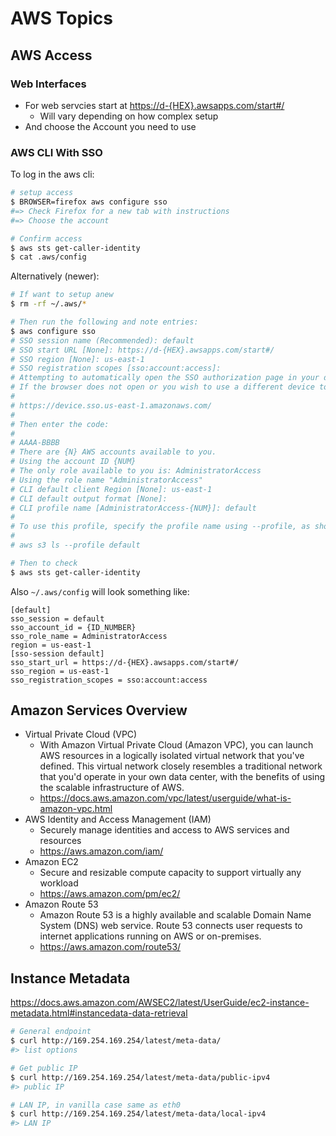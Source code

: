 # AWS Topics

## AWS Access

### Web Interfaces

* For web servcies start at <https://d-{HEX}.awsapps.com/start#/>
    * Will vary depending on how complex setup
* And choose the Account you need to use

### AWS CLI With SSO

To log in the aws cli:

```sh
# setup access
$ BROWSER=firefox aws configure sso
#=> Check Firefox for a new tab with instructions
#=> Choose the account

# Confirm access
$ aws sts get-caller-identity
$ cat .aws/config
```

Alternatively (newer):

```sh
# If want to setup anew
$ rm -rf ~/.aws/*

# Then run the following and note entries:
$ aws configure sso
# SSO session name (Recommended): default
# SSO start URL [None]: https://d-{HEX}.awsapps.com/start#/
# SSO region [None]: us-east-1
# SSO registration scopes [sso:account:access]:
# Attempting to automatically open the SSO authorization page in your default browser.
# If the browser does not open or you wish to use a different device to authorize this request, open the following URL:
#
# https://device.sso.us-east-1.amazonaws.com/
#
# Then enter the code:
#
# AAAA-BBBB
# There are {N} AWS accounts available to you.
# Using the account ID {NUM}
# The only role available to you is: AdministratorAccess
# Using the role name "AdministratorAccess"
# CLI default client Region [None]: us-east-1
# CLI default output format [None]:
# CLI profile name [AdministratorAccess-{NUM}]: default
#
# To use this profile, specify the profile name using --profile, as shown:
#
# aws s3 ls --profile default

# Then to check
$ aws sts get-caller-identity
```

Also `~/.aws/config` will look something like:

```
[default]
sso_session = default
sso_account_id = {ID_NUMBER}
sso_role_name = AdministratorAccess
region = us-east-1
[sso-session default]
sso_start_url = https://d-{HEX}.awsapps.com/start#/
sso_region = us-east-1
sso_registration_scopes = sso:account:access
```


## Amazon Services Overview

* Virtual Private Cloud (VPC)
    * With Amazon Virtual Private Cloud (Amazon VPC), you can launch AWS resources in a logically isolated virtual network that you've defined. This virtual network closely resembles a traditional network that you'd operate in your own data center, with the benefits of using the scalable infrastructure of AWS.
    * <https://docs.aws.amazon.com/vpc/latest/userguide/what-is-amazon-vpc.html>
* AWS Identity and Access Management (IAM)
    * Securely manage identities and access to AWS services and resources
    * <https://aws.amazon.com/iam/>
* Amazon EC2
    * Secure and resizable compute capacity to support virtually any workload
    * <https://aws.amazon.com/pm/ec2/>
* Amazon Route 53
    * Amazon Route 53 is a highly available and scalable Domain Name System (DNS) web service. Route 53 connects user requests to internet applications running on AWS or on-premises.
    * <https://aws.amazon.com/route53/>


## Instance Metadata

<https://docs.aws.amazon.com/AWSEC2/latest/UserGuide/ec2-instance-metadata.html#instancedata-data-retrieval>

```sh
# General endpoint
$ curl http://169.254.169.254/latest/meta-data/
#> list options

# Get public IP
$ curl http://169.254.169.254/latest/meta-data/public-ipv4
#> public IP

# LAN IP, in vanilla case same as eth0
$ curl http://169.254.169.254/latest/meta-data/local-ipv4
#> LAN IP
```

